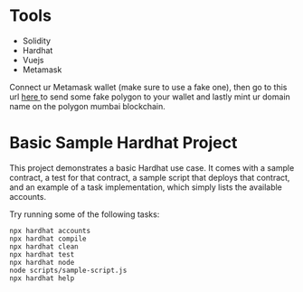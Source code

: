 # Tools 
- Solidity
- Hardhat
- Vuejs
- Metamask 

 Connect ur Metamask wallet (make sure to use a fake one), then go to this url <a target="_blank" href="https://faucet.polygon.technology/">here <a/> to send some fake polygon to your wallet and lastly mint ur domain name on the polygon mumbai blockchain.


# Basic Sample Hardhat Project

This project demonstrates a basic Hardhat use case. It comes with a sample contract, a test for that contract, a sample script that deploys that contract, and an example of a task implementation, which simply lists the available accounts.

Try running some of the following tasks:

```shell
npx hardhat accounts
npx hardhat compile
npx hardhat clean
npx hardhat test
npx hardhat node
node scripts/sample-script.js
npx hardhat help
```
